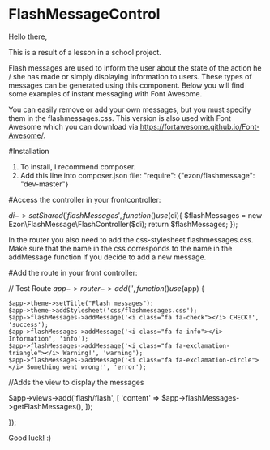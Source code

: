 # FlashMessageControl

Hello there, 

This is a result of a lesson in a school project.

Flash messages are used to inform the user about the state of the action he / she has made or simply displaying information to users. These types of messages can be generated using this component. Below you will find some examples of instant messaging with Font Awesome.

You can easily remove or add your own messages, but you must specify them in the flashmessages.css. This version is also used with Font Awesome which you can download via https://fortawesome.github.io/Font-Awesome/.

#Installation

1. To install, I recommend composer.
2. Add this line into composer.json file: "require": {"ezon/flashmessage": "dev-master"}

#Access the controller in your frontcontroller:

$di->setShared('flashMessages', function() use ($di){ $flashMessages = new Ezon\FlashMessage\FlashController($di); return $flashMessages; }); 

In the router you also need to add the css-stylesheet flashmessages.css. Make sure that the name in the css corresponds to the name in the addMessage function if you decide to add a new message.


#Add the route in your front controller:

// Test Route $app->router->add('', function() use ($app) {

    $app->theme->setTitle("Flash messages");
    $app->theme->addStylesheet('css/flashmessages.css');
    $app->flashMessages->addMessage('<i class="fa fa-check"></i> CHECK!', 'success');
    $app->flashMessages->addMessage('<i class="fa fa-info"></i> Information', 'info');
    $app->flashMessages->addMessage('<i class="fa fa-exclamation-triangle"></i> Warning!', 'warning');
    $app->flashMessages->addMessage('<i class="fa fa-exclamation-circle"></i> Something went wrong!', 'error');

//Adds the view to display the messages

$app->views->add('flash/flash', [ 
    'content' => $app->flashMessages->getFlashMessages(),
    ]); 

});

Good luck! :)
